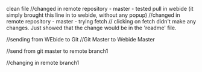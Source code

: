 clean file
//changed in remote repository - master - tested pull in webide (it simply brought this line in to webide, without any popup)
//changed in remote repository - master - trying fetch // clicking on fetch didn't make any changes. Just showed that the change would be in the 'readme' file.



//sending from WEbide to Git
//Git Master to Webide Master

//send from git master to remote branch1

//changing in remote branch1

